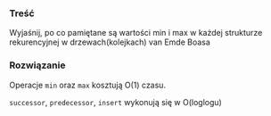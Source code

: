 ### Treść
Wyjaśnij, po co pamiętane są wartości min i max w każdej strukturze rekurencyjnej w drzewach(kolejkach) van Emde Boasa

### Rozwiązanie
Operacje `min` oraz `max` kosztują O(1) czasu.

`successor`, `predecessor`, `insert` wykonują się w O(loglogu)
